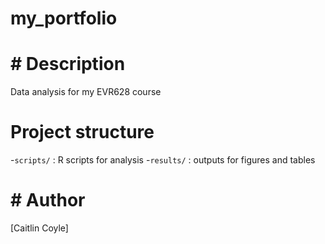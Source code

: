 # my_portfolio

# # Description 

Data analysis for my EVR628 course

# Project structure

-`scripts/` : R scripts for analysis 
-`results/` : outputs for figures and tables

# # Author

[Caitlin Coyle]
